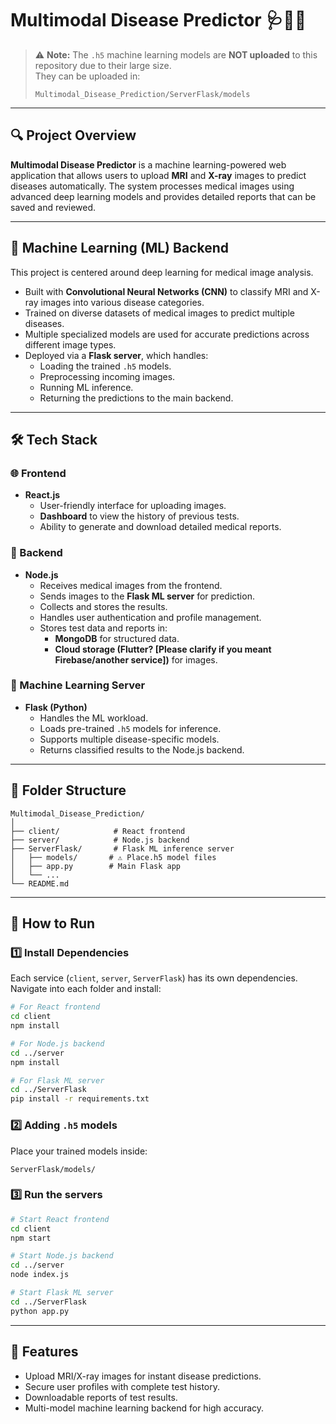 # Multimodal Disease Predictor 🩺🧠🩻

> ⚠️ **Note:** The `.h5` machine learning models are **NOT uploaded** to this repository due to their large size.  
> They can be uploaded in:  
> ```
> Multimodal_Disease_Prediction/ServerFlask/models
> ```

---

## 🔍 Project Overview

**Multimodal Disease Predictor** is a machine learning-powered web application that allows users to upload **MRI** and **X-ray** images to predict diseases automatically. The system processes medical images using advanced deep learning models and provides detailed reports that can be saved and reviewed.

---

## 🧠 Machine Learning (ML) Backend

This project is centered around deep learning for medical image analysis.

- Built with **Convolutional Neural Networks (CNN)** to classify MRI and X-ray images into various disease categories.
- Trained on diverse datasets of medical images to predict multiple diseases.
- Multiple specialized models are used for accurate predictions across different image types.
- Deployed via a **Flask server**, which handles:
  - Loading the trained `.h5` models.
  - Preprocessing incoming images.
  - Running ML inference.
  - Returning the predictions to the main backend.

---

## 🛠️ Tech Stack

### 🌐 Frontend
- **React.js**
  - User-friendly interface for uploading images.
  - **Dashboard** to view the history of previous tests.
  - Ability to generate and download detailed medical reports.

### 🚀 Backend
- **Node.js**
  - Receives medical images from the frontend.
  - Sends images to the **Flask ML server** for prediction.
  - Collects and stores the results.
  - Handles user authentication and profile management.
  - Stores test data and reports in:
    - **MongoDB** for structured data.
    - **Cloud storage (Flutter? [Please clarify if you meant Firebase/another service])** for images.

### 🔬 Machine Learning Server
- **Flask (Python)**
  - Handles the ML workload.
  - Loads pre-trained `.h5` models for inference.
  - Supports multiple disease-specific models.
  - Returns classified results to the Node.js backend.

---

## 📂 Folder Structure
```
Multimodal_Disease_Prediction/
│
├── client/            # React frontend
├── server/            # Node.js backend
├── ServerFlask/       # Flask ML inference server
│   ├── models/       # ⚠️ Place.h5 model files 
│   ├── app.py        # Main Flask app
│   └── ...           
└── README.md
```

---

## 🚀 How to Run

### 1️⃣ Install Dependencies
Each service (`client`, `server`, `ServerFlask`) has its own dependencies. Navigate into each folder and install:

```bash
# For React frontend
cd client
npm install

# For Node.js backend
cd ../server
npm install

# For Flask ML server
cd ../ServerFlask
pip install -r requirements.txt
```

### 2️⃣ Adding `.h5` models
Place your trained models inside:
```
ServerFlask/models/
```

### 3️⃣ Run the servers
```bash
# Start React frontend
cd client
npm start

# Start Node.js backend
cd ../server
node index.js

# Start Flask ML server
cd ../ServerFlask
python app.py
```

---

## 📝 Features
- Upload MRI/X-ray images for instant disease predictions.
- Secure user profiles with complete test history.
- Downloadable reports of test results.
- Multi-model machine learning backend for high accuracy.
